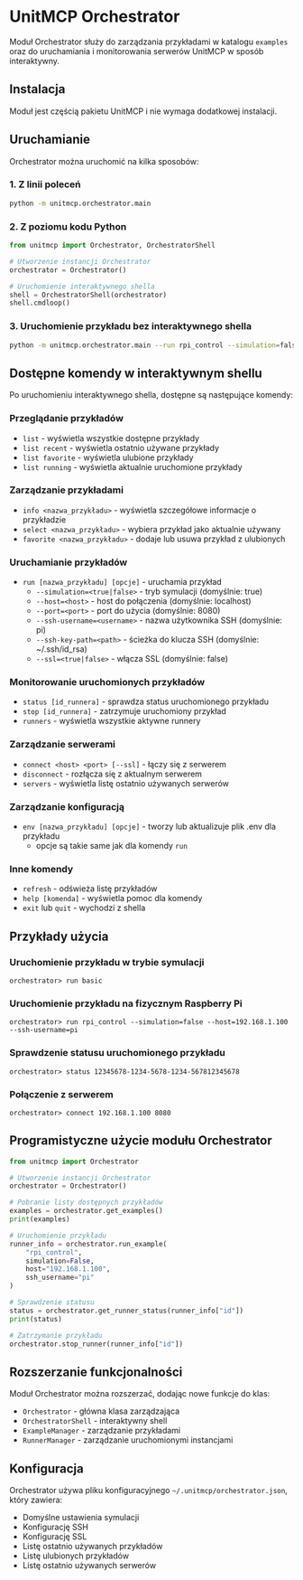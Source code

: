 # UnitMCP Orchestrator

Moduł Orchestrator służy do zarządzania przykładami w katalogu `examples` oraz do uruchamiania i monitorowania serwerów UnitMCP w sposób interaktywny.

## Instalacja

Moduł jest częścią pakietu UnitMCP i nie wymaga dodatkowej instalacji.

## Uruchamianie

Orchestrator można uruchomić na kilka sposobów:

### 1. Z linii poleceń

```bash
python -m unitmcp.orchestrator.main
```

### 2. Z poziomu kodu Python

```python
from unitmcp import Orchestrator, OrchestratorShell

# Utworzenie instancji Orchestrator
orchestrator = Orchestrator()

# Uruchomienie interaktywnego shella
shell = OrchestratorShell(orchestrator)
shell.cmdloop()
```

### 3. Uruchomienie przykładu bez interaktywnego shella

```bash
python -m unitmcp.orchestrator.main --run rpi_control --simulation=false --host=192.168.1.100 --ssh-username=pi
```

## Dostępne komendy w interaktywnym shellu

Po uruchomieniu interaktywnego shella, dostępne są następujące komendy:

### Przeglądanie przykładów

- `list` - wyświetla wszystkie dostępne przykłady
- `list recent` - wyświetla ostatnio używane przykłady
- `list favorite` - wyświetla ulubione przykłady
- `list running` - wyświetla aktualnie uruchomione przykłady

### Zarządzanie przykładami

- `info <nazwa_przykładu>` - wyświetla szczegółowe informacje o przykładzie
- `select <nazwa_przykładu>` - wybiera przykład jako aktualnie używany
- `favorite <nazwa_przykładu>` - dodaje lub usuwa przykład z ulubionych

### Uruchamianie przykładów

- `run [nazwa_przykładu] [opcje]` - uruchamia przykład
  - `--simulation=<true|false>` - tryb symulacji (domyślnie: true)
  - `--host=<host>` - host do połączenia (domyślnie: localhost)
  - `--port=<port>` - port do użycia (domyślnie: 8080)
  - `--ssh-username=<username>` - nazwa użytkownika SSH (domyślnie: pi)
  - `--ssh-key-path=<path>` - ścieżka do klucza SSH (domyślnie: ~/.ssh/id_rsa)
  - `--ssl=<true|false>` - włącza SSL (domyślnie: false)

### Monitorowanie uruchomionych przykładów

- `status [id_runnera]` - sprawdza status uruchomionego przykładu
- `stop [id_runnera]` - zatrzymuje uruchomiony przykład
- `runners` - wyświetla wszystkie aktywne runnery

### Zarządzanie serwerami

- `connect <host> <port> [--ssl]` - łączy się z serwerem
- `disconnect` - rozłącza się z aktualnym serwerem
- `servers` - wyświetla listę ostatnio używanych serwerów

### Zarządzanie konfiguracją

- `env [nazwa_przykładu] [opcje]` - tworzy lub aktualizuje plik .env dla przykładu
  - opcje są takie same jak dla komendy `run`

### Inne komendy

- `refresh` - odświeża listę przykładów
- `help [komenda]` - wyświetla pomoc dla komendy
- `exit` lub `quit` - wychodzi z shella

## Przykłady użycia

### Uruchomienie przykładu w trybie symulacji

```
orchestrator> run basic
```

### Uruchomienie przykładu na fizycznym Raspberry Pi

```
orchestrator> run rpi_control --simulation=false --host=192.168.1.100 --ssh-username=pi
```

### Sprawdzenie statusu uruchomionego przykładu

```
orchestrator> status 12345678-1234-5678-1234-567812345678
```

### Połączenie z serwerem

```
orchestrator> connect 192.168.1.100 8080
```

## Programistyczne użycie modułu Orchestrator

```python
from unitmcp import Orchestrator

# Utworzenie instancji Orchestrator
orchestrator = Orchestrator()

# Pobranie listy dostępnych przykładów
examples = orchestrator.get_examples()
print(examples)

# Uruchomienie przykładu
runner_info = orchestrator.run_example(
    "rpi_control",
    simulation=False,
    host="192.168.1.100",
    ssh_username="pi"
)

# Sprawdzenie statusu
status = orchestrator.get_runner_status(runner_info["id"])
print(status)

# Zatrzymanie przykładu
orchestrator.stop_runner(runner_info["id"])
```

## Rozszerzanie funkcjonalności

Moduł Orchestrator można rozszerzać, dodając nowe funkcje do klas:
- `Orchestrator` - główna klasa zarządzająca
- `OrchestratorShell` - interaktywny shell
- `ExampleManager` - zarządzanie przykładami
- `RunnerManager` - zarządzanie uruchomionymi instancjami

## Konfiguracja

Orchestrator używa pliku konfiguracyjnego `~/.unitmcp/orchestrator.json`, który zawiera:
- Domyślne ustawienia symulacji
- Konfigurację SSH
- Konfigurację SSL
- Listę ostatnio używanych przykładów
- Listę ulubionych przykładów
- Listę ostatnio używanych serwerów
